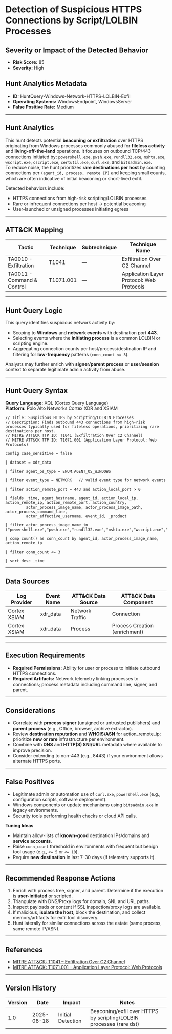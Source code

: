 # Detection of Suspicious HTTPS Connections by Script/LOLBIN Processes

## Severity or Impact of the Detected Behavior
- **Risk Score:** 85
- **Severity:** High

## Hunt Analytics Metadata

- **ID:** HuntQuery-Windows-Network-HTTPS-LOLBIN-Exfil
- **Operating Systems:** WindowsEndpoint, WindowsServer
- **False Positive Rate:** Medium

---

## Hunt Analytics

This hunt detects potential **beaconing or exfiltration** over HTTPS originating from Windows processes commonly abused for **fileless activity** and **living-off-the-land** operations. It focuses on outbound TCP/443 connections initiated by: `powershell.exe`, `pwsh.exe`, `rundll32.exe`, `mshta.exe`, `wscript.exe`, `cscript.exe`, `certutil.exe`, `curl.exe`, and `bitsadmin.exe`.  
To reduce noise, the hunt prioritizes **rare destinations per host** by counting connections per `(agent_id, process, remote IP)` and keeping small counts, which are often indicative of initial beaconing or short-lived exfil.

Detected behaviors include:

- HTTPS connections from high-risk scripting/LOLBIN processes
- Rare or infrequent connections per host → potential beaconing
- User-launched or unsigned processes initiating egress

---

## ATT&CK Mapping

| Tactic                        | Technique   | Subtechnique | Technique Name                                 |
|------------------------------|-------------|--------------|-----------------------------------------------|
| TA0010 - Exfiltration        | T1041       | —            | Exfiltration Over C2 Channel                   |
| TA0011 - Command & Control   | T1071.001   | —            | Application Layer Protocol: Web Protocols      |

---

## Hunt Query Logic

This query identifies suspicious network activity by:

- Scoping to **Windows** and **network events** with destination port **443**.
- Selecting events where the **initiating process** is a common LOLBIN or scripting engine.
- Aggregating connection counts per host/process/destination IP and filtering for **low-frequency** patterns (`conn_count <= 3`).

Analysts may further enrich with **signer/parent process** or **user/session** context to separate legitimate admin activity from abuse.

---

## Hunt Query Syntax

**Query Language:** XQL (Cortex Query Language)  
**Platform:** Polo Alto Networks Cortex XDR and XSIAM

```xql
// Title: Suspicious HTTPS by Scripting/LOLBIN Processes
// Description: Finds outbound 443 connections from high-risk processes typically used for fileless operations, prioritizing rare destinations per host.
// MITRE ATT&CK TTP ID: T1041 (Exfiltration Over C2 Channel)
// MITRE ATT&CK TTP ID: T1071.001 (Application Layer Protocol: Web Protocols)

config case_sensitive = false

| dataset = xdr_data

| filter agent_os_type = ENUM.AGENT_OS_WINDOWS

| filter event_type = NETWORK   // valid event type for network events

| filter action_remote_port = 443 and action_local_port > 0

| fields _time, agent_hostname, agent_id, action_local_ip, action_remote_ip, action_remote_port, action_country,
         actor_process_image_name, actor_process_image_path, actor_process_command_line,
         actor_effective_username, event_id, _product

| filter actor_process_image_name in ("powershell.exe","pwsh.exe","rundll32.exe","mshta.exe","wscript.exe","cscript.exe","certutil.exe","curl.exe","bitsadmin.exe")

| comp count() as conn_count by agent_id, actor_process_image_name, action_remote_ip

| filter conn_count <= 3

| sort desc _time
```

---

## Data Sources

| Log Provider | Event Name   | ATT&CK Data Source | ATT&CK Data Component        |
|--------------|--------------|--------------------|-------------------------------|
| Cortex XSIAM | xdr_data     | Network Traffic    | Connection                    |
| Cortex XSIAM | xdr_data     | Process            | Process Creation (enrichment) |

---

## Execution Requirements

- **Required Permissions:** Ability for user or process to initiate outbound HTTPS connections.
- **Required Artifacts:** Network telemetry linking processes to connections; process metadata including command line, signer, and parent.

---

## Considerations

- Correlate with **process signer** (unsigned or untrusted publishers) and **parent process** (e.g., Office, browser, archive extractor).  
- Review **destination reputation** and **WHOIS/ASN** for action\_remote\_ip; prioritize **new or rare** infrastructure per environment.  
- Combine with **DNS** and **HTTP(S) SNI/URL** metadata where available to improve precision.  
- Consider extending to non-443 (e.g., 8443) if your environment allows alternate HTTPS ports.

---

## False Positives

- Legitimate admin or automation use of `curl.exe`, `powershell.exe` (e.g., configuration scripts, software deployment).  
- Windows components or update mechanisms using `bitsadmin.exe` in legacy environments.  
- Security tools performing health checks or cloud API calls.

**Tuning Ideas**
- Maintain allow-lists of **known-good** destination IPs/domains and **service accounts**.  
- Raise `conn_count` threshold in environments with frequent but benign tool usage (e.g., `<= 5` or `<= 10`).  
- Require **new destination** in last 7–30 days (if telemetry supports it).

---

## Recommended Response Actions

1. Enrich with process tree, signer, and parent. Determine if the execution is **user-initiated** or scripted.  
2. Triangulate with DNS/Proxy logs for domain, SNI, and URL paths.  
3. Inspect payloads or content if SSL inspection/proxy logs are available.  
4. If malicious, **isolate the host**, block the destination, and collect memory/artifacts for exfil tool discovery.  
5. Hunt laterally for similar connections across the estate (same process, same remote IP/ASN).

---

## References

- [MITRE ATT&CK: T1041 – Exfiltration Over C2 Channel](https://attack.mitre.org/techniques/T1041/)  
- [MITRE ATT&CK: T1071.001 – Application Layer Protocol: Web Protocols](https://attack.mitre.org/techniques/T1071/001/)  

---

## Version History

| Version | Date       | Impact            | Notes                                                              |
|---------|------------|-------------------|--------------------------------------------------------------------|
| 1.0     | 2025-08-18 | Initial Detection | Beaconing/exfil over HTTPS by scripting/LOLBIN processes (rare dst)|
